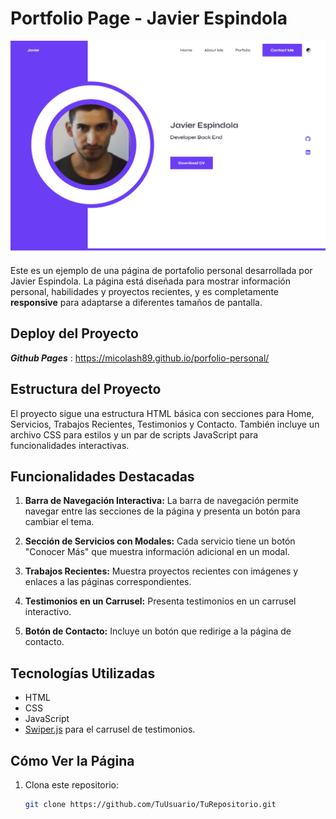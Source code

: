 # Portfolio Page - Javier Espindola

<img src="/img/porfolioimg.PNG">

Este es un ejemplo de una página de portafolio personal desarrollada por Javier Espindola. La página está diseñada para mostrar información personal, habilidades y proyectos recientes, y es completamente **responsive** para adaptarse a diferentes tamaños de pantalla.

## Deploy del Proyecto

**_Github Pages_** : https://micolash89.github.io/porfolio-personal/

## Estructura del Proyecto

El proyecto sigue una estructura HTML básica con secciones para Home, Servicios, Trabajos Recientes, Testimonios y Contacto. También incluye un archivo CSS para estilos y un par de scripts JavaScript para funcionalidades interactivas.

## Funcionalidades Destacadas

1. **Barra de Navegación Interactiva:** La barra de navegación permite navegar entre las secciones de la página y presenta un botón para cambiar el tema.

2. **Sección de Servicios con Modales:** Cada servicio tiene un botón "Conocer Más" que muestra información adicional en un modal.

3. **Trabajos Recientes:** Muestra proyectos recientes con imágenes y enlaces a las páginas correspondientes.

4. **Testimonios en un Carrusel:** Presenta testimonios en un carrusel interactivo.

5. **Botón de Contacto:** Incluye un botón que redirige a la página de contacto.

## Tecnologías Utilizadas

- HTML
- CSS
- JavaScript
- [Swiper.js](https://swiperjs.com/) para el carrusel de testimonios.

## Cómo Ver la Página

1. Clona este repositorio:

   ```bash
   git clone https://github.com/TuUsuario/TuRepositorio.git
   ```
